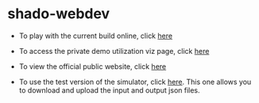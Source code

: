 # shado-webdev

* To play with the current build online, click [here](https://shado-av.github.io/shado-webdev/)

* To access the private demo utilization viz page, click [here](https://shado-av.github.io/shado-webdev/d3test/railsDemo.html)

* To view the official public website, click [here](http://apps.hal.pratt.duke.edu/shado-webdev/)

* To use the test version of the simulator, click [here](https://shado-av.github.io/shado-webdev/simulator_test.html). This one allows you to download and upload the input and output json files.
